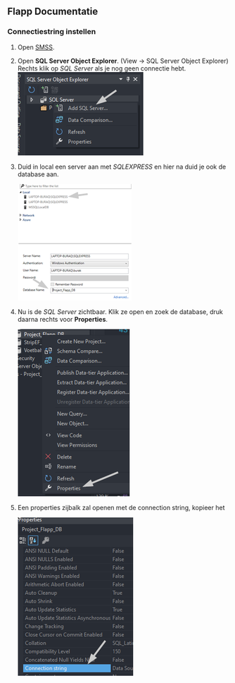 ## Flapp Documentatie

### Connectiestring instellen

1. Open [SMSS](## 'SQL Server Management Studio').

2. Open **SQL Server Object Explorer**. (View -> SQL Server Object Explorer)
   <br>Rechts klik op _SQL Server_ als je nog geen connectie hebt.
   ![connStr1](Images/connStr1.png)

3. Duid in local een server aan met _SQLEXPRESS_ en hier na duid je ook de database aan.

   ![connStr2](Images/connStr2.png)

4. Nu is de _SQL Server_ zichtbaar. Klik ze open en zoek de database, druk daarna rechts voor **Properties**.

   ![connStr3](Images/connStr3.png)

5. Een properties zijbalk zal openen met de connection string, kopieer het

   ![connStr4](Images/connStr4.png)
